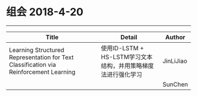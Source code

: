 # 组会 2018-4-20
------------
| Title                                    | Detail                                  | Author    |
| ---------------------------------------- | --------------------------------------- | --------- |
| Learning Structured Representation for Text Classification via Reinforcement Learning | 使用ID-LSTM + HS-LSTM学习文本结构，并用策略梯度法进行强化学习 | JinLiJiao |
|                                          |                                         | SunChen   |


